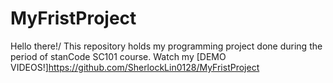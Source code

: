# MyFristProject
Hello there!/
This repository holds my programming project done during the period of stanCode SC101 course.
Watch my [DEMO VIDEOS!]https://github.com/SherlockLin0128/MyFristProject
